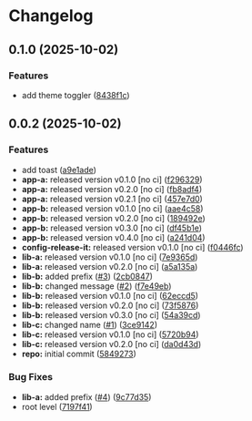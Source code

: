 # Changelog

## 0.1.0 (2025-10-02)

### Features

* add theme toggler ([8438f1c](https://github.com/gokaygurcan/monorelease/commit/8438f1cd0e9c1e2ce01876416bd983dbe149dcf1))

## 0.0.2 (2025-10-02)

### Features

* add toast ([a9e1ade](https://github.com/gokaygurcan/monorelease/commit/a9e1ade83726d868ad53f8bf9839bada89c0177a))
* **app-a:** released version v0.1.0 [no ci] ([f296329](https://github.com/gokaygurcan/monorelease/commit/f29632949e3ebcd7f956ab1fc526d3099e089913))
* **app-a:** released version v0.2.0 [no ci] ([fb8adf4](https://github.com/gokaygurcan/monorelease/commit/fb8adf48ae19de5c4444be750cf2210ccf891388))
* **app-a:** released version v0.2.1 [no ci] ([457e7d0](https://github.com/gokaygurcan/monorelease/commit/457e7d0b34fae84ed6a0e2dc9ee1abde32be8383))
* **app-b:** released version v0.1.0 [no ci] ([aae4c58](https://github.com/gokaygurcan/monorelease/commit/aae4c5801f0e9635ead1021c18498114a3e8f918))
* **app-b:** released version v0.2.0 [no ci] ([189492e](https://github.com/gokaygurcan/monorelease/commit/189492ea331d9064ff048a142e7b2e9502fc6935))
* **app-b:** released version v0.3.0 [no ci] ([df45b1e](https://github.com/gokaygurcan/monorelease/commit/df45b1efedf858b4c3aa3c11436b1a478a4ffbc8))
* **app-b:** released version v0.4.0 [no ci] ([a241d04](https://github.com/gokaygurcan/monorelease/commit/a241d043b9a95206e847a88a44e5500a4b15a8f0))
* **config-release-it:** released version v0.1.0 [no ci] ([f0446fc](https://github.com/gokaygurcan/monorelease/commit/f0446fc59c62a71c8d9847d38f6de84f001540ad))
* **lib-a:** released version v0.1.0 [no ci] ([7e9365d](https://github.com/gokaygurcan/monorelease/commit/7e9365d3f642fcbcbb415a6bafdd2711d6084d4d))
* **lib-a:** released version v0.2.0 [no ci] ([a5a135a](https://github.com/gokaygurcan/monorelease/commit/a5a135a0f5e94593402c29788fe683c76f3c7c86))
* **lib-b:** added prefix ([#3](https://github.com/gokaygurcan/monorelease/issues/3)) ([2cb0847](https://github.com/gokaygurcan/monorelease/commit/2cb08478f16b3efa133c5af2b632c14f295ac2ff))
* **lib-b:** changed message ([#2](https://github.com/gokaygurcan/monorelease/issues/2)) ([f7e49eb](https://github.com/gokaygurcan/monorelease/commit/f7e49ebb1adf117c2ef5b720bafef6f974872229))
* **lib-b:** released version v0.1.0 [no ci] ([62eccd5](https://github.com/gokaygurcan/monorelease/commit/62eccd51c89c12413e352a0fcaee68aefd0401bf))
* **lib-b:** released version v0.2.0 [no ci] ([73f5876](https://github.com/gokaygurcan/monorelease/commit/73f587631a469011022e53599b9ebb864ea4a7c7))
* **lib-b:** released version v0.3.0 [no ci] ([54a39cd](https://github.com/gokaygurcan/monorelease/commit/54a39cd3309e052d8e4682d3e0c31e06ac890674))
* **lib-c:** changed name ([#1](https://github.com/gokaygurcan/monorelease/issues/1)) ([3ce9142](https://github.com/gokaygurcan/monorelease/commit/3ce9142c8e250906c3054c4e8533e121929f5c75))
* **lib-c:** released version v0.1.0 [no ci] ([5720b94](https://github.com/gokaygurcan/monorelease/commit/5720b9478083eda6a67a39ca8bfb6dbe2e7d97b0))
* **lib-c:** released version v0.2.0 [no ci] ([da0d43d](https://github.com/gokaygurcan/monorelease/commit/da0d43d9539c6482a3b5b3b7fc1e993724cee886))
* **repo:** initial commit ([5849273](https://github.com/gokaygurcan/monorelease/commit/58492737f01fe3a2fd98e0b2b3c0646e6850a8db))

### Bug Fixes

* **lib-a:** added prefix ([#4](https://github.com/gokaygurcan/monorelease/issues/4)) ([9c77d35](https://github.com/gokaygurcan/monorelease/commit/9c77d3553e3c08442f210d4dd337737fee6907d2))
* root level ([7197f41](https://github.com/gokaygurcan/monorelease/commit/7197f418884172b1997841f83eb5d6d8c48f20ca))
